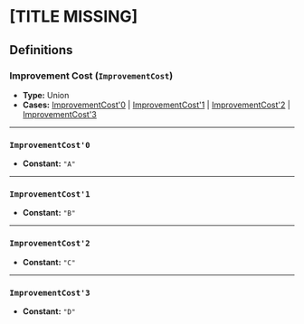 # [TITLE MISSING]

## Definitions

### <a name="ImprovementCost"></a> Improvement Cost (`ImprovementCost`)

- **Type:** Union
- **Cases:** <a href="#ImprovementCost'0">ImprovementCost'0</a> | <a href="#ImprovementCost'1">ImprovementCost'1</a> | <a href="#ImprovementCost'2">ImprovementCost'2</a> | <a href="#ImprovementCost'3">ImprovementCost'3</a>

---

### <a name="ImprovementCost'0"></a> `ImprovementCost'0`

- **Constant:** `"A"`

---

### <a name="ImprovementCost'1"></a> `ImprovementCost'1`

- **Constant:** `"B"`

---

### <a name="ImprovementCost'2"></a> `ImprovementCost'2`

- **Constant:** `"C"`

---

### <a name="ImprovementCost'3"></a> `ImprovementCost'3`

- **Constant:** `"D"`
